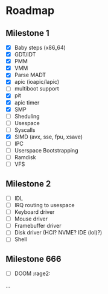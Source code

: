 # Roadmap

## Milestone 1

- [x] Baby steps (x86_64)
- [x] GDT/IDT
- [x] PMM
- [x] VMM
- [x] Parse MADT
- [x] apic (ioapic/lapic)
- [ ] multiboot support
- [x] pit
- [x] apic timer
- [x] SMP
- [ ] Sheduling
- [ ] Usespace
- [ ] Syscalls
- [x] SIMD (avx, sse, fpu, xsave)
- [ ] IPC
- [ ] Userspace Bootstrapping
- [ ] Ramdisk
- [ ] VFS

## Milestone 2

- [ ] IDL
- [ ] IRQ routing to usespace
- [ ] Keyboard driver
- [ ] Mouse driver
- [ ] Framebuffer driver
- [ ] Disk driver (HCI? NVME? IDE (lol)?)
- [ ] Shell

## Milestone 666

- [ ] DOOM :rage2:

...
